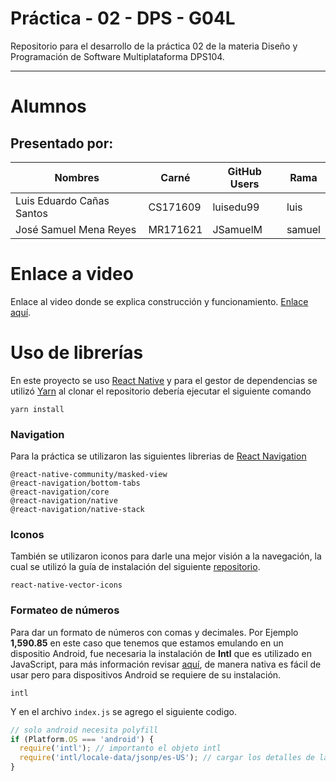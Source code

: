 # Práctica - 02 - DPS - G04L

Repositorio para el desarrollo de la práctica 02 de la materia Diseño y Programación de Software Multiplataforma DPS104.

---

# Alumnos

## Presentado por:

| Nombres                   | Carné    | GitHub Users | Rama   |
| ------------------------- | -------- | ------------ | ------ |
| Luis Eduardo Cañas Santos | CS171609 | luisedu99    | luis   |
| José Samuel Mena Reyes    | MR171621 | JSamuelM     | samuel |

# Enlace a video

Enlace al video donde se explica construcción y funcionamiento. [Enlace aquí](https://drive.google.com/file/d/1GkvQuqrKQduqeOO4-reLQKeK7Ofzv648/view?usp=sharing).

# Uso de librerías

En este proyecto se uso [React Native](https://reactnative.dev/) y para el gestor de dependencias se utilizó [Yarn](https://yarnpkg.com/) al clonar el repositorio debería ejecutar el siguiente comando

```
yarn install
```

### Navigation

Para la práctica se utilizaron las siguientes librerias de [React Navigation](https://reactnavigation.org/)

```
@react-native-community/masked-view
@react-navigation/bottom-tabs
@react-navigation/core
@react-navigation/native
@react-navigation/native-stack
```

### Iconos

También se utilizaron iconos para darle una mejor visión a la navegación, la cual se utilizó la guía de instalación del siguiente [repositorio](https://github.com/oblador/react-native-vector-icons).

```
react-native-vector-icons
```

### Formateo de números

Para dar un formato de números con comas y decimales. Por Ejemplo **1,590.85** en este caso que tenemos que estamos emulando en un dispositio Android, fue necesaria la instalación de **Intl** que es utilizado en JavaScript, para más información revisar [aquí](https://developer.mozilla.org/es/docs/Web/JavaScript/Reference/Global_Objects/Intl), de manera nativa es fácil de usar pero para dispositivos Android se requiere de su instalación.

```
intl
```

Y en el archivo `index.js` se agrego el siguiente codigo.

```javascript
// solo android necesita polyfill
if (Platform.OS === 'android') {
  require('intl'); // importanto el objeto intl
  require('intl/locale-data/jsonp/es-US'); // cargar los detalles de la configuración regional necesarios, por ejemplo, aunque no es necesario para este proyecto.
}
```
